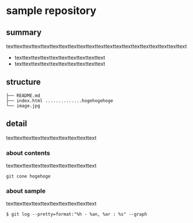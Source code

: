 sample repository
======================

## summary
texttexttexttexttexttexttexttexttexttexttexttexttexttexttexttexttexttexttexttext

* texttexttexttexttexttexttexttexttexttext
* texttexttexttexttexttexttexttexttexttext

## structure
```
├── README.md
├── index.html ..............hogehogehoge
└── image.jpg
```

## detail
texttexttexttexttexttexttexttexttexttext

### about contents
texttexttexttexttexttexttexttexttexttext
```
git cone hogehoge
```

### about sample
texttexttexttexttexttexttexttexttexttext
```
$ git log --pretty=format:"%h - %an, %ar : %s" --graph
```

